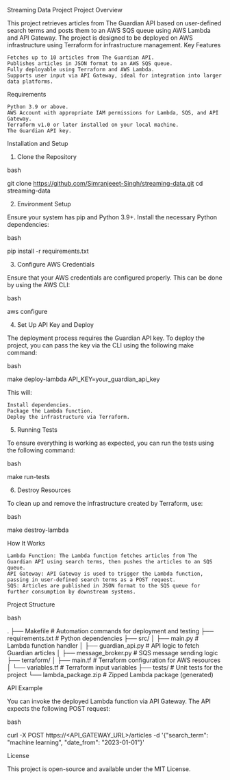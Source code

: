 Streaming Data Project
Project Overview

This project retrieves articles from The Guardian API based on user-defined search terms and posts them to an AWS SQS queue using AWS Lambda and API Gateway. The project is designed to be deployed on AWS infrastructure using Terraform for infrastructure management.
Key Features

    Fetches up to 10 articles from The Guardian API.
    Publishes articles in JSON format to an AWS SQS queue.
    Fully deployable using Terraform and AWS Lambda.
    Supports user input via API Gateway, ideal for integration into larger data platforms.

Requirements

    Python 3.9 or above.
    AWS Account with appropriate IAM permissions for Lambda, SQS, and API Gateway.
    Terraform v1.0 or later installed on your local machine.
    The Guardian API key.

Installation and Setup
1. Clone the Repository

bash

git clone https://github.com/Simranjeeet-Singh/streaming-data.git
cd streaming-data

2. Environment Setup

Ensure your system has pip and Python 3.9+. Install the necessary Python dependencies:

bash

pip install -r requirements.txt

3. Configure AWS Credentials

Ensure that your AWS credentials are configured properly. This can be done by using the AWS CLI:

bash

aws configure

4. Set Up API Key and Deploy

The deployment process requires the Guardian API key. To deploy the project, you can pass the key via the CLI using the following make command:

bash

make deploy-lambda API_KEY=your_guardian_api_key

This will:

    Install dependencies.
    Package the Lambda function.
    Deploy the infrastructure via Terraform.

5. Running Tests

To ensure everything is working as expected, you can run the tests using the following command:

bash

make run-tests

6. Destroy Resources

To clean up and remove the infrastructure created by Terraform, use:

bash

make destroy-lambda

How It Works

    Lambda Function: The Lambda function fetches articles from The Guardian API using search terms, then pushes the articles to an SQS queue.
    API Gateway: API Gateway is used to trigger the Lambda function, passing in user-defined search terms as a POST request.
    SQS: Articles are published in JSON format to the SQS queue for further consumption by downstream systems.

Project Structure

bash

.
├── Makefile                # Automation commands for deployment and testing
├── requirements.txt        # Python dependencies
├── src/
│   ├── main.py             # Lambda function handler
│   ├── guardian_api.py      # API logic to fetch Guardian articles
│   ├── message_broker.py    # SQS message sending logic
├── terraform/
│   ├── main.tf             # Terraform configuration for AWS resources
│   └── variables.tf        # Terraform input variables
├── tests/                  # Unit tests for the project
└── lambda_package.zip      # Zipped Lambda package (generated)

API Example

You can invoke the deployed Lambda function via API Gateway. The API expects the following POST request:

bash

curl -X POST https://<API_GATEWAY_URL>/articles -d '{"search_term": "machine learning", "date_from": "2023-01-01"}'

License

This project is open-source and available under the MIT License.
